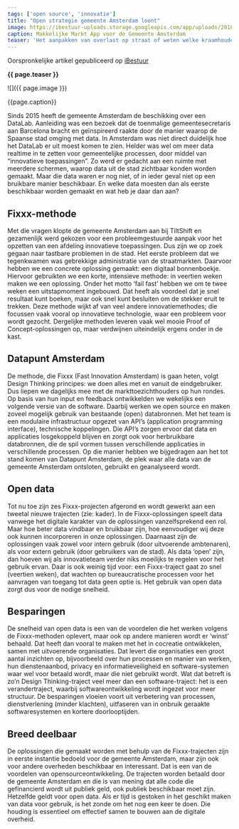 ```yaml
---
tags: ['open source', 'innovatie']
title: "Open strategie gemeente Amsterdam loont"
image: https://ibestuur-uploads.storage.googleapis.com/app/uploads/2018/03/2629.jpg
caption: Makkelijke Markt App voor de Gemeente Amsterdam
teaser: 'Het aanpakken van overlast op straat of weten welke kraamhouders op de weekmarkt staan. Iedere gemeente zoekt er oplossingen voor, maar in Amsterdam zijn open source samenwerking en hergebruik van (open) databronnen daarbij leidend. Het leuke is dat het ook nog wat oplevert: qua financiën én qua manier van denken.'
---
```

Oorspronkelijke artikel gepubliceerd op [iBestuur](https://ibestuur.nl/podium/open-strategie-amsterdam-loont)

<strong>{{ page.teaser }}</strong>

![]({{ page.image }})

<figcaption>{{page.caption}}</figcaption>

Sinds 2015 heeft de gemeente Amsterdam de beschikking over een DataLab. Aanleiding was een bezoek dat de toenmalige gemeentesecretaris aan Barcelona bracht en geïnspireerd raakte door de manier waarop de Spaanse stad omging met data. In Amsterdam was niet direct duidelijk hoe het DataLab er uit moest komen te zien. Helder was wel om meer data realtime in te zetten voor gemeentelijke processen, door middel van “innovatieve toepassingen”. Zo werd er gedacht aan een ruimte met meerdere schermen, waarop data uit de stad zichtbaar konden worden gemaakt. Maar die data waren er nog niet, of in ieder geval niet op een bruikbare manier beschikbaar. En welke data moesten dan als eerste beschikbaar worden gemaakt en wat heb je daar dan aan?

## Fixxx-methode

Met die vragen klopte de gemeente Amsterdam aan bij TiltShift en gezamenlijk werd gekozen voor een probleemgestuurde aanpak voor het opzetten van een afdeling innovatieve toepassingen. Dus zijn we op zoek gegaan naar tastbare problemen in de stad. Het eerste probleem dat we tegenkwamen was gebrekkige administratie van de straatmarkten. Daarvoor hebben we een concrete oplossing gemaakt: een digitaal bonnenboekje. Hiervoor gebruikten we een korte, intensieve methode: in veertien weken maken we een oplossing. Onder het motto ‘fail fast’ hebben we om te twee weken een uitstapmoment ingebouwd. Dat heeft als voordeel dat je snel resultaat kunt boeken, maar ook snel kunt besluiten om de stekker eruit te trekken. Deze methode wijkt af van veel andere innovatiemethodes; die focussen vaak vooral op innovatieve technologie, waar een probleem voor wordt gezocht. Dergelijke methoden leveren vaak wel mooie Proof of Concept-oplossingen op, maar verdwijnen uiteindelijk ergens onder in de kast.

## Datapunt Amsterdam

De methode, die Fixxx (Fast Innovation Amsterdam) is gaan heten, volgt Design Thinking principes: we doen alles met en vanuit de eindgebruiker. Dus liepen we dagelijks mee met de markttoezichthouders op hun rondes. Op basis van hun input en feedback ontwikkelden we wekelijks een volgende versie van de software. Daarbij werken we open source en maken zoveel mogelijk gebruik van bestaande (open) databronnen. Met het team is een modulaire infrastructuur opgezet van API’s (application programming interface), technische koppelingen. Die API’s zorgen ervoor dat data en applicaties losgekoppeld blijven en zorgt ook voor herbruikbare databronnen, die de spil vormen tussen verschillende applicaties in verschillende processen. Op die manier hebben we bijgedragen aan het tot stand komen van Datapunt Amsterdam, de plek waar alle data van de gemeente Amsterdam ontsloten, gebruikt en geanalyseerd wordt.

## Open data

Tot nu toe zijn zes Fixxx-projecten afgerond en wordt gewerkt aan een tweetal nieuwe trajecten (zie: kader). In de Fixxx-oplossingen speelt data vanwege het digitale karakter van de oplossingen vanzelfsprekend een rol. Maar hoe beter data vindbaar en bruikbaar zijn, hoe eenvoudiger wij deze ook kunnen incorporeren in onze oplossingen. Daarnaast zijn de oplossingen vaak zowel voor intern gebruik (door uitvoerende ambtenaren), als voor extern gebruik (door gebruikers van de stad). Als data ‘open’ zijn, dan hoeven wij als innovatieteam verder niks moeilijks te regelen voor het gebruik ervan. Daar is ook weinig tijd voor: een Fixxx-traject gaat zo snel (veertien weken), dat wachten op bureaucratische processen voor het aanvragen van toegang tot data geen optie is. Het gebruik van open data zorgt dus voor de nodige snelheid.

## Besparingen

De snelheid van open data is een van de voordelen die het werken volgens de Fixxx-methoden oplevert, maar ook op andere manieren wordt er ‘winst’ behaald. Dat heeft dan vooral te maken met het in cocreatie ontwikkelen, samen met uitvoerende organisaties. Dat levert die organisaties een groot aantal inzichten op, bijvoorbeeld over hun processen en manier van werken, hun dienstenaanbod, privacy en informatieveiligheid en software-systemen waar wel voor betaald wordt, maar die niet gebruikt wordt. Wat dat betreft is zo’n Design Thinking-traject veel meer dan een software-traject: het is een verandertraject, waarbij softwareontwikkeling wordt ingezet voor meer structuur. De besparingen vloeien voort uit verbetering van processen, dienstverlening (minder klachten), uitfaseren van in onbruik geraakte softwaresystemen en kortere doorlooptijden.

## Breed deelbaar

De oplossingen die gemaakt worden met behulp van de Fixxx-trajecten zijn in eerste instantie bedoeld voor de gemeente Amsterdam, maar zijn ook voor andere overheden beschikbaar en interessant. Dat is een van de voordelen van opensourceontwikkeling. De trajecten worden betaald door de gemeente Amsterdam en die is van mening dat alle code die gefinancierd wordt uit publiek geld, ook publiek beschikbaar moet zijn. Hetzelfde geldt voor open data. Als er tijd is gestoken in het geschikt maken van data voor gebruik, is het zonde om het nog een keer te doen. Die houding is essentieel om effectief samen te bouwen aan de digitale overheid.
